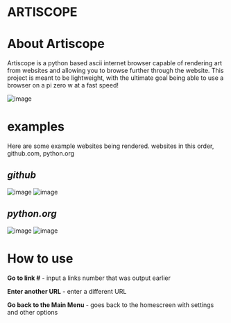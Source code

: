 **ARTISCOPE**
======================
**About Artiscope**
======================
Artiscope is a python based ascii internet browser capable of rendering art from websites and allowing you to browse further through the website. This project is meant to be lightweight, with the ultimate goal being able to use a browser on a pi zero w at a fast speed!

![image](https://github.com/user-attachments/assets/bb35d689-9d4a-49d1-a516-6e8a018628ab)

**examples**
======================
Here are some example websites being rendered.
websites in this order, github.com, python.org

***github***
-------------------
![image](https://github.com/user-attachments/assets/2b1ccce0-c19d-492e-9aa5-fa0183bdd2c7)
![image](https://github.com/user-attachments/assets/8d6ff521-10ab-4421-99a9-ac66324d0bba)


***python.org***
---------------------
![image](https://github.com/user-attachments/assets/0afa7f72-e4cc-421e-bcaf-91649b764415)
![image](https://github.com/user-attachments/assets/58154dd1-678f-45a9-a768-85f8b3f54d3c)

**How to use**
======================
**Go to link #** - input a links number that was output earlier

**Enter another URL** - enter a different URL

**Go back to the Main Menu** - goes back to the homescreen with settings and other options
